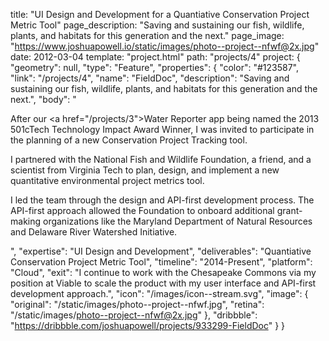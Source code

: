 title: "UI Design and Development for a Quantiative Conservation Project Metric Tool"
page_description: "Saving and sustaining our fish, wildlife, plants, and habitats for this generation and the next."
page_image: "https://www.joshuapowell.io/static/images/photo--project--nfwf@2x.jpg"
date: 2012-03-04
template: "project.html"
path: "projects/4"
project: {
  "geometry": null,
  "type": "Feature",
  "properties": {
    "color": "#123587",
    "link": "/projects/4",
    "name": "FieldDoc",
    "description": "Saving and sustaining our fish, wildlife, plants, and habitats for this generation and the next.",
    "body": "<p>After our <a href=\"/projects/3\">Water Reporter</a> app being named the 2013 501cTech Technology Impact Award Winner, I was invited to participate in the planning of a new Conservation Project Tracking tool.</p><p>I partnered with the National Fish and Wildlife Foundation, a friend, and a scientist from Virginia Tech to plan, design, and implement a new quantitative environmental project metrics tool.</p><p>I led the team through the design and API-first development process. The API-first approach allowed the Foundation to onboard additional grant-making organizations like the Maryland Department of Natural Resources and Delaware River Watershed Initiative.</p>",
    "expertise": "UI Design and Development",
    "deliverables": "Quantiative Conservation Project Metric Tool",
    "timeline": "2014-Present",
    "platform": "Cloud",
    "exit": "I continue to work with the Chesapeake Commons via my position at Viable to scale the product with my user interface and API-first development approach.",
    "icon": "/images/icon--stream.svg",
    "image": {
      "original": "/static/images/photo--project--nfwf.jpg",
      "retina": "/static/images/photo--project--nfwf@2x.jpg"
    },
    "dribbble": "https://dribbble.com/joshuapowell/projects/933299-FieldDoc"
  }
}
